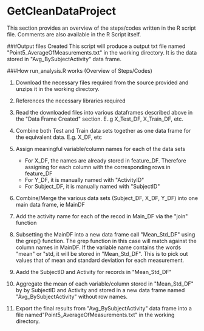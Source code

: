 # GetCleanDataProject
This section provides an overview of the steps/codes written in the R script file. Comments are also available in the R Script itself.


###Output files Created
This script will produce a output txt file named "Point5_AverageOfMeasurements.txt" in the working directory. It is the data stored in "Avg_BySubjectActivity" data frame.


###How run_analysis.R works (Overview of Steps/Codes) 

1) Download the necessary files required from the source provided and unzips it in the working directory.

2) References the necessary libraries required

3) Read the downloaded files into various dataframes described above in the "Data Frame Created" section. E..g X_Test_DF, X_Train_DF, etc. 

4) Combine both Test and Train data sets together as one data frame for the equivalent data. E.g. X_DF, etc

5) Assign meaningful variable/column names for each of the data sets
	- For X_DF, the names are already stored in feature_DF. Therefore assigning for each column with the corresponding rows in feature_DF
	- For Y_DF, it is manually named with "ActivityID"
	- For Subject_DF, it is manually named with "SubjectID"

6) Combine/Merge the various data sets (Subject_DF, X_DF, Y_DF) into one main data frame, ie MainDF

7) Add the activity name for each of the recod in Main_DF via the "join" function

8) Subsetting the MainDF into a new data frame call "Mean_Std_DF" using the grep() function. The grep function in this case will match against the column names in MainDF. If the variable name contains the words "mean" or "std, it will be stored in  "Mean_Std_DF". This is to pick out values that of mean and standard deviation for each measurement.

9) Aadd the SubjectID and Activity for records in "Mean_Std_DF" 


10) Aggregate the mean of each variable/column stored in "Mean_Std_DF" by by SubjectID and Activity and stored in a new data frame named "Avg_BySubjectActivity" without row names.

11) Export the final results from "Avg_BySubjectActivity" data frame into a file named"Point5_AverageOfMeasurements.txt" in the working directory.

